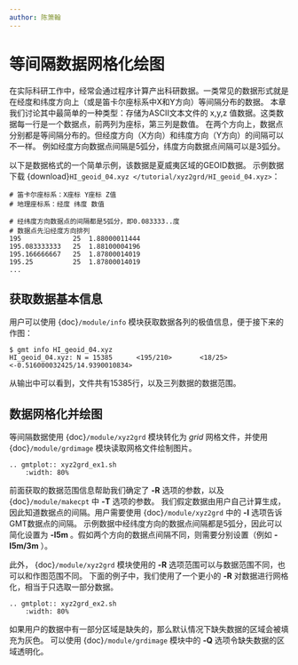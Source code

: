 ```yaml
---
author: 陈箫翰
---
```


#  等间隔数据网格化绘图

在实际科研工作中，经常会通过程序计算产出科研数据。一类常见的数据形式就是在经度和纬度方向上（或是笛卡尔座标系中X和Y方向）等间隔分布的数据。
本章我们讨论其中最简单的一种类型：存储为ASCII文本文件的 x,y,z 值数据。这类数据每一行是一个数据点，前两列为座标，第三列是数值。
在两个方向上，数据点分别都是等间隔分布的。但经度方向（X方向）和纬度方向（Y方向）的间隔可以不一样。
例如经度方向数据点间隔是5弧分，纬度方向数据点间隔可以是3弧分。

以下是数据格式的一个简单示例，该数据是夏威夷区域的GEOID数据。
示例数据下载 {download}`HI_geoid_04.xyz </tutorial/xyz2grd/HI_geoid_04.xyz>`：

```
# 笛卡尔座标系：X座标 Y座标 Z值
# 地理座标系：经度 纬度 数值

# 经纬度方向数据点的间隔都是5弧分，即0.083333..度
# 数据点先沿经度方向排列
195             25  1.88000011444
195.083333333   25  1.88100004196
195.166666667   25  1.87800014019
195.25          25  1.87800014019
...
```

## 获取数据基本信息

用户可以使用 {doc}`/module/info` 模块获取数据各列的极值信息，便于接下来的作图：

```
$ gmt info HI_geoid_04.xyz 
HI_geoid_04.xyz: N = 15385      <195/210>       <18/25> <-0.516000032425/14.9390010834>
```

从输出中可以看到，文件共有15385行，以及三列数据的数据范围。

## 数据网格化并绘图

等间隔数据使用 {doc}`/module/xyz2grd` 模块转化为 *grid* 网格文件，并使用 {doc}`/module/grdimage` 模块读取网格文件绘制图片。

```{eval-rst}
.. gmtplot:: xyz2grd_ex1.sh
    :width: 80%
```

前面获取的数据范围信息帮助我们确定了 **-R** 选项的参数，以及 {doc}`/module/makecpt` 中 **-T** 选项的参数。
我们假定数据由用户自己计算生成，因此知道数据点的间隔。用户需要使用 {doc}`/module/xyz2grd` 中的 **-I** 选项告诉GMT数据点的间隔。
示例数据中经纬度方向的数据点间隔都是5弧分，因此可以简化设置为 **-I5m** 。假如两个方向的数据点间隔不同，则需要分别设置（例如 **-I5m/3m** ）。

此外， {doc}`/module/xyz2grd` 模块使用的 **-R** 选项范围可以与数据范围不同，也可以和作图范围不同。
下面的例子中，我们使用了一个更小的 **-R** 对数据进行网格化，相当于只选取一部分数据。

```{eval-rst}
.. gmtplot:: xyz2grd_ex2.sh
    :width: 80%
```

如果用户的数据中有一部分区域是缺失的，那么默认情况下缺失数据的区域会被填充为灰色。
可以使用 {doc}`/module/grdimage` 模块中的 **-Q** 选项令缺失数据的区域透明化。
